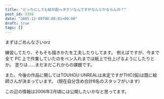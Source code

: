 ```yaml
---
title: "どっちにしても絵が超ヘタクソなんですがなんとかならんの？"
post_id: 3356
date: "2005-12-09T00:00:01+09:00"
draft: true
tags: []
---
```


まずはごめんなさいorz

練習してたり、そもそも描きかたを工夫したりしてます。
例えばですが、今まで全て PC 上で作業していたのをペン入れまでは紙上で仕上げるようにしたりとか。
塗りは……まだまだこれからの課題です。

また、今後の作品に関してはTOUHOU UNREALは未定ですがTHC(仮)は既に絵師さんが決まっています。
(現在自分含め合計6名のスタッフがいます)

この辺の情報は2006年2月頃には公開したいかなと思ってます。
